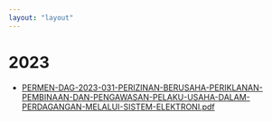 ```yaml
---
layout: "layout"
---
```

# 2023
* [PERMEN-DAG-2023-031-PERIZINAN-BERUSAHA-PERIKLANAN-PEMBINAAN-DAN-PENGAWASAN-PELAKU-USAHA-DALAM-PERDAGANGAN-MELALUI-SISTEM-ELEKTRONI.pdf](PERMEN-DAG-2023-031-PERIZINAN-BERUSAHA-PERIKLANAN-PEMBINAAN-DAN-PENGAWASAN-PELAKU-USAHA-DALAM-PERDAGANGAN-MELALUI-SISTEM-ELEKTRONI.pdf)
